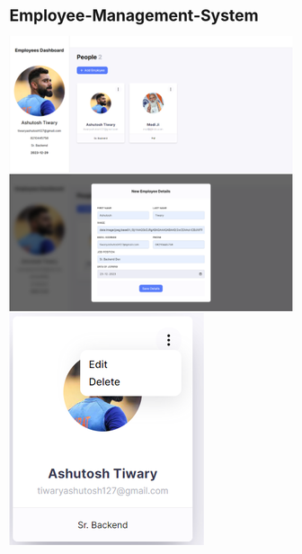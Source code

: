 # Employee-Management-System
![sample 1](image.png)
<br>
![sample 2](image-1.png)
<br>
![sample 3](image-2.png)